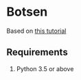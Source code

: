 # Botsen

Based on [this tutorial](https://realpython.com/how-to-make-a-discord-bot-python/)

## Requirements
1. Python 3.5 or above
